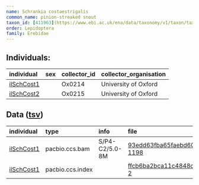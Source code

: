 ```yaml
---
name: Schrankia costaestrigalis
common_name: pinion-streaked snout
taxon_id: [411963](https://www.ebi.ac.uk/ena/data/taxonomy/v1/taxon/tax-id/411963)
order: Lepidoptera
family: Erebidae
---
```


## Individuals:

| individual | sex | collector_id | collector_organisation |
| :--------- | :-: | :----------- | :--------------------- |
| [ilSchCost1](ilSchCost1.md) |  | Ox0214 | University of Oxford |
| [ilSchCost2](ilSchCost2.md) |  | Ox0215 | University of Oxford |

## Data ([tsv](Schrankia_costaestrigalis_data.tsv))

| individual | type | info | file |
| :--------- | :--- | :--- | :--- |
| [ilSchCost1](ilSchCost1.md) | pacbio.ccs.bam | S/P4-C2/5.0-8M | [93edd63fba65faebd60bbcbb99b419de-1198](https://darwin.cog.sanger.ac.uk/insects/Schrankia_costaestrigalis/ilSchCost1/genomic_data/pacbio/m64097_200205_104652.ccs.bam) |
| [ilSchCost1](ilSchCost1.md) | pacbio.ccs.index |  | [ffcb6ba2bca11c4848ddaa3208db7a99-2](https://darwin.cog.sanger.ac.uk/insects/Schrankia_costaestrigalis/ilSchCost1/genomic_data/pacbio/m64097_200205_104652.ccs.bam.pbi) |
